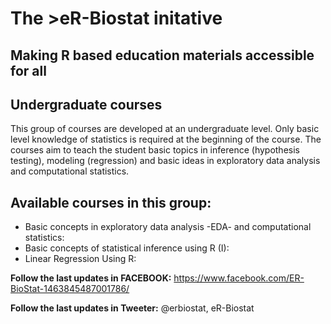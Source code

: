 # The >eR-Biostat initative
## Making R based education materials accessible for all

## Undergraduate courses
This group of courses are developed at an undergraduate level. Only basic level knowledge of statistics is required at the beginning of the course. The courses  aim to teach the student basic topics in inference (hypothesis testing), modeling (regression) and basic ideas in exploratory data analysis and computational  statistics.

## Available courses in this group:
* Basic concepts in exploratory data analysis -EDA- and computational statistics: 
* Basic concepts of statistical inference using R (I):
* Linear Regression Using R: 

**Follow the last updates in FACEBOOK:** https://www.facebook.com/ER-BioStat-1463845487001786/

**Follow the last updates in Tweeter:** @erbiostat, eR-Biostat

